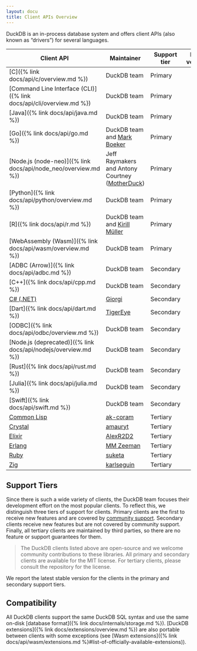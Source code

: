```yaml
---
layout: docu
title: Client APIs Overview
---
```


DuckDB is an in-process database system and offers client APIs (also known as “drivers”) for several languages.

| Client API | Maintainer | Support tier | Latest version |
|------------|------------|--------------|---------------:|
| [C]({% link docs/api/c/overview.md %})                              | DuckDB team                                                                | Primary       | 1.2.0 |
| [Command Line Interface (CLI)]({% link docs/api/cli/overview.md %}) | DuckDB team                                                                | Primary       | 1.2.0 |
| [Java]({% link docs/api/java.md %})                                 | DuckDB team                                                                | Primary       | 1.1.3 |
| [Go]({% link docs/api/go.md %})                                     | DuckDB team and [Mark Boeker](https://github.com/marcboeker)               | Primary       | 1.1.3 |
| [Node.js (node-neo)]({% link docs/api/node_neo/overview.md %})      | Jeff Raymakers and Antony Courtney ([MotherDuck](https://motherduck.com/)) | Primary       | 1.2.0 |
| [Python]({% link docs/api/python/overview.md %})                    | DuckDB team                                                                | Primary       | 1.2.0 |
| [R]({% link docs/api/r.md %})                                       | DuckDB team and [Kirill Müller](https://github.com/krlmlr)                 | Primary       | 1.1.3 |
| [WebAssembly (Wasm)]({% link docs/api/wasm/overview.md %})          | DuckDB team                                                                | Primary       | 1.2.0 |
| [ADBC (Arrow)]({% link docs/api/adbc.md %})                         | DuckDB team                                                                | Secondary     | 1.2.0 |
| [C++]({% link docs/api/cpp.md %})                                   | DuckDB team                                                                | Secondary     | 1.2.0 |
| [C# (.NET)](https://duckdb.net/)                                    | [Giorgi](https://github.com/Giorgi)                                        | Secondary     | 1.2.0 |
| [Dart]({% link docs/api/dart.md %})                                 | [TigerEye](https://www.tigereye.com/)                                      | Secondary     | 1.1.3 |
| [ODBC]({% link docs/api/odbc/overview.md %})                        | DuckDB team                                                                | Secondary     | 1.1.0 |
| [Node.js (deprecated)]({% link docs/api/nodejs/overview.md %})      | DuckDB team                                                                | Secondary     | 1.1.3 |
| [Rust]({% link docs/api/rust.md %})                                 | DuckDB team                                                                | Secondary     | 1.1.3 |
| [Julia]({% link docs/api/julia.md %})                               | DuckDB team                                                                | Secondary     | 1.1.0 |
| [Swift]({% link docs/api/swift.md %})                               | DuckDB team                                                                | Secondary     | 1.1.3 |
| [Common Lisp](https://github.com/ak-coram/cl-duckdb)                | [ak-coram](https://github.com/ak-coram)                                    | Tertiary      | |
| [Crystal](https://github.com/amauryt/crystal-duckdb)                | [amauryt](https://github.com/amauryt)                                      | Tertiary      | |
| [Elixir](https://github.com/AlexR2D2/duckdbex)                      | [AlexR2D2](https://github.com/AlexR2D2/duckdbex)                           | Tertiary      | |
| [Erlang](https://github.com/mmzeeman/educkdb)                       | [MM Zeeman](https://github.com/mmzeeman)                                   | Tertiary      | |
| [Ruby](https://github.com/suketa/ruby-duckdb)                       | [suketa](https://github.com/suketa)                                        | Tertiary      | |
| [Zig](https://github.com/karlseguin/zuckdb.zig)                     | [karlseguin](https://github.com/karlseguin)                                | Tertiary      | |

## Support Tiers

Since there is such a wide variety of clients, the DuckDB team focuses their development effort on the most popular clients.
To reflect this, we distinguish three tiers of support for clients.
Primary clients are the first to receive new features and are covered by [community support](https://duckdblabs.com/news/2023/10/02/support-policy).
Secondary clients receive new features but are not covered by community support.
Finally, all tertiary clients are maintained by third parties, so there are no feature or support guarantees for them.

> The DuckDB clients listed above are open-source and we welcome community contributions to these libraries.
> All primary and secondary clients are available for the MIT license.
> For tertiary clients, please consult the repository for the license.

We report the latest stable version for the clients in the primary and secondary support tiers.

## Compatibility

All DuckDB clients support the same DuckDB SQL syntax and use the same on-disk [database format]({% link docs/internals/storage.md %}).
[DuckDB extensions]({% link docs/extensions/overview.md %}) are also portable between clients with some exceptions (see [Wasm extensions]({% link docs/api/wasm/extensions.md %}#list-of-officially-available-extensions)).
